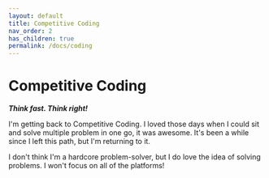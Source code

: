```yaml
---
layout: default
title: Competitive Coding
nav_order: 2
has_children: true
permalink: /docs/coding
---
```


# Competitive Coding


*__Think fast. Think right!__*

I'm getting back to Competitive Coding. I loved those days when I could sit and solve multiple problem in one go, it was awesome. It's been a while since I left this path, but I'm returning to it.

I don't think I'm a hardcore problem-solver, but I do love the idea of solving problems. I won't focus on all of the platforms!
